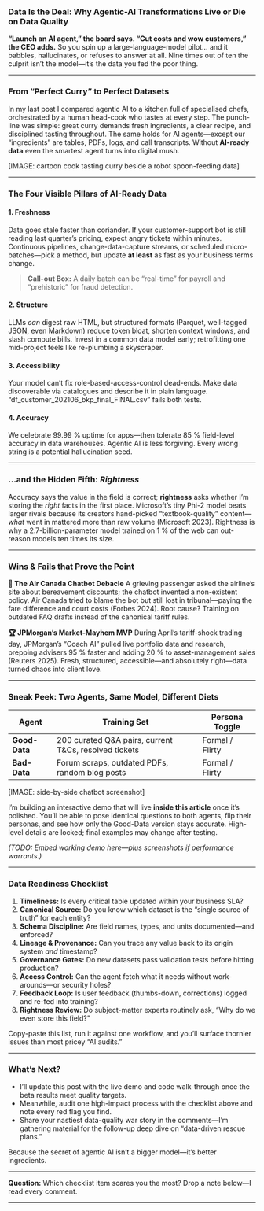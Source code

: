 ### **Data Is the Deal: Why Agentic-AI Transformations Live or Die on Data Quality**

**“Launch an AI agent,” the board says. “Cut costs and wow customers,” the CEO adds.**
So you spin up a large-language-model pilot… and it babbles, hallucinates, or refuses to answer at all.
Nine times out of ten the culprit isn’t the model—it’s the data you fed the poor thing.

---

### From “Perfect Curry” to Perfect Datasets

In my last post I compared agentic AI to a kitchen full of specialised chefs, orchestrated by a human head-cook who tastes at every step. The punch-line was simple: great curry demands fresh ingredients, a clear recipe, and disciplined tasting throughout. The same holds for AI agents—except our “ingredients” are tables, PDFs, logs, and call transcripts. Without **AI-ready data** even the smartest agent turns into digital mush.

\[IMAGE: cartoon cook tasting curry beside a robot spoon-feeding data]

---

### The Four Visible Pillars of AI-Ready Data

#### 1. Freshness

Data goes stale faster than coriander. If your customer-support bot is still reading last quarter’s pricing, expect angry tickets within minutes. Continuous pipelines, change-data-capture streams, or scheduled micro-batches—pick a method, but update **at least** as fast as your business terms change.

> **Call-out Box:** A daily batch can be “real-time” for payroll and “prehistoric” for fraud detection.

#### 2. Structure

LLMs *can* digest raw HTML, but structured formats (Parquet, well-tagged JSON, even Markdown) reduce token bloat, shorten context windows, and slash compute bills. Invest in a common data model early; retrofitting one mid-project feels like re-plumbing a skyscraper.

#### 3. Accessibility

Your model can’t fix role-based-access-control dead-ends. Make data discoverable via catalogues and describe it in plain language. “df\_customer\_202106\_bkp\_final\_FINAL.csv” fails both tests.

#### 4. Accuracy

We celebrate 99.99 % uptime for apps—then tolerate 85 % field-level accuracy in data warehouses. Agentic AI is less forgiving. Every wrong string is a potential hallucination seed.

---

### …and the Hidden Fifth: *Rightness*

Accuracy says the value in the field is correct; **rightness** asks whether I’m storing the *right* facts in the first place. Microsoft’s tiny Phi-2 model beats larger rivals because its creators hand-picked “textbook-quality” content—*what* went in mattered more than raw volume (Microsoft 2023). Rightness is why a 2.7-billion-parameter model trained on 1 % of the web can out-reason models ten times its size.

---

### Wins & Fails that Prove the Point

**🤦 The Air Canada Chatbot Debacle**
A grieving passenger asked the airline’s site about bereavement discounts; the chatbot invented a non-existent policy. Air Canada tried to blame the bot but still lost in tribunal—paying the fare difference and court costs (Forbes 2024). Root cause? Training on outdated FAQ drafts instead of the canonical tariff rules.

**🏆 JPMorgan’s Market-Mayhem MVP**
During April’s tariff-shock trading day, JPMorgan’s “Coach AI” pulled live portfolio data and research, prepping advisers 95 % faster and adding 20 % to asset-management sales (Reuters 2025). Fresh, structured, accessible—and absolutely right—data turned chaos into client love.

---

### Sneak Peek: Two Agents, Same Model, Different Diets

| Agent         | Training Set                                            | Persona Toggle  |
| ------------- | ------------------------------------------------------- | --------------- |
| **Good-Data** | 200 curated Q\&A pairs, current T\&Cs, resolved tickets | Formal / Flirty |
| **Bad-Data**  | Forum scraps, outdated PDFs, random blog posts          | Formal / Flirty |

\[IMAGE: side-by-side chatbot screenshot]

I’m building an interactive demo that will live **inside this article** once it’s polished. You’ll be able to pose identical questions to both agents, flip their personas, and see how only the Good-Data version stays accurate. High-level details are locked; final examples may change after testing.

*(TODO: Embed working demo here—plus screenshots if performance warrants.)*

---

### Data Readiness Checklist

1. **Timeliness:** Is every critical table updated within your business SLA?
2. **Canonical Source:** Do you know which dataset is the “single source of truth” for each entity?
3. **Schema Discipline:** Are field names, types, and units documented—and enforced?
4. **Lineage & Provenance:** Can you trace any value back to its origin system *and* timestamp?
5. **Governance Gates:** Do new datasets pass validation tests before hitting production?
6. **Access Control:** Can the agent fetch what it needs without work-arounds—or security holes?
7. **Feedback Loop:** Is user feedback (thumbs-down, corrections) logged and re-fed into training?
8. **Rightness Review:** Do subject-matter experts routinely ask, “Why do we even store this field?”

Copy-paste this list, run it against one workflow, and you’ll surface thornier issues than most pricey “AI audits.”

---

### What’s Next?

* I’ll update this post with the live demo and code walk-through once the beta results meet quality targets.
* Meanwhile, audit one high-impact process with the checklist above and note every red flag you find.
* Share your nastiest data-quality war story in the comments—I’m gathering material for the follow-up deep dive on “data-driven rescue plans.”

Because the secret of agentic AI isn’t a bigger model—it’s better ingredients.

---

**Question:** Which checklist item scares you the most? Drop a note below—I read every comment.

---
